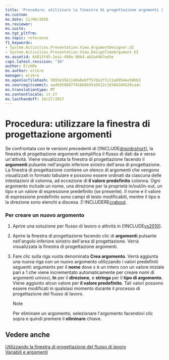 ```yaml
---
title: 'Procedura: utilizzare la finestra di progettazione argomenti | Documenti Microsoft'
ms.custom: 
ms.date: 11/04/2016
ms.reviewer: 
ms.suite: 
ms.tgt_pltfrm: 
ms.topic: reference
f1_keywords:
- System.Activities.Presentation.View.ArgumentDesigner.UI
- System.Activities.Presentation.View.DesignTimeArgument.UI
ms.assetid: 64813fd5-1ea1-499a-98b4-ab2a44b7ee5e
caps.latest.revision: "16"
author: ErikRe
ms.author: erikre
manager: erikre
ms.openlocfilehash: 5093e5561140a0ebff57da1f7c21a8954ee58bb3
ms.sourcegitcommit: aadb9588877418b8b55a5612c1d3842d4520ca4c
ms.translationtype: MT
ms.contentlocale: it-IT
ms.lasthandoff: 10/27/2017
---
```

# <a name="how-to-use-the-argument-designer"></a>Procedura: utilizzare la finestra di progettazione argomenti
Se confrontata con le versioni precedenti di [!INCLUDE[dnprdnshort](../code-quality/includes/dnprdnshort_md.md)], la finestra di progettazione argomenti semplifica il flusso di dati da e verso un'attività. Viene visualizzata la finestra di progettazione facendo il **argomenti** pulsante nell'angolo inferiore sinistro dell'area di progettazione. La finestra di progettazione contiene un elenco di argomenti che vengono visualizzati in formato tabulare e possono essere ordinati da ciascuna delle intestazioni di colonna, ad eccezione di **il valore predefinito** colonna. Ogni argomento include un nome, una direzione per la proprietà in/out/in-out, un tipo e un valore di espressione predefinito (se presente). Il nome e il valore di espressione predefinito sono campi di testo modificabili, mentre il tipo e la direzione sono elenchi a discesa. [! INCLUDERE[crabout](/dotnet/framework/windows-workflow-foundation/variables-and-arguments).  
  
### <a name="to-create-a-new-argument"></a>Per creare un nuovo argomento  
  
1.  Aprire una soluzione per flusso di lavoro o attività in [!INCLUDE[vs2010](../misc/includes/vs2010_md.md)].  
  
2.  Aprire la finestra di progettazione facendo clic di **argomenti** pulsante nell'angolo inferiore sinistro dell'area di progettazione. Verrà visualizzata la finestra di progettazione argomenti.  
  
3.  Fare clic sulla riga vuota denominata **Crea argomento**. Verrà aggiunta una nuova riga con un nuovo argomento utilizzando i valori predefiniti seguenti: argumentx per il **nome** dove x è un intero con un valore iniziale pari a 1 che viene incrementato automaticamente per creare nomi di argomenti univoci, **In**  per il **direzione**, e **stringa** per il **tipo di argomento**. Viene aggiunto alcun valore per **il valore predefinito**. Tali valori possono essere modificati in qualsiasi momento durante il processo di progettazione del flusso di lavoro.  
  
    > [!NOTE]
    >  Per eliminare un argomento, selezionare l'argomento facendovi clic sopra e quindi premere il **eliminare** chiave.  
  
## <a name="see-also"></a>Vedere anche  
 [Utilizzando la finestra di progettazione del flusso di lavoro](../workflow-designer/using-the-workflow-designer.md)   
 [Variabili e argomenti](/dotnet/framework/windows-workflow-foundation/variables-and-arguments)